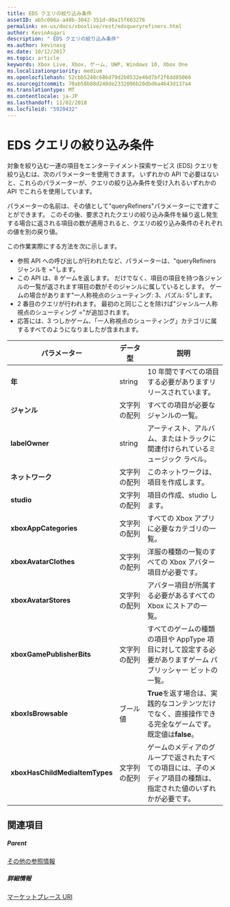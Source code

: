 ```yaml
---
title: EDS クエリの絞り込み条件
assetID: ab5c066a-a48b-3042-351d-d0a15f663276
permalink: en-us/docs/xboxlive/rest/edsqueryrefiners.html
author: KevinAsgari
description: " EDS クエリの絞り込み条件"
ms.author: kevinasg
ms.date: 10/12/2017
ms.topic: article
keywords: Xbox Live, Xbox, ゲーム, UWP, Windows 10, Xbox One
ms.localizationpriority: medium
ms.openlocfilehash: 52cbb5240c686d79d2b0532e46d7bf2f6dd85066
ms.sourcegitcommit: 70ab58b88d248de2332096b20dbd6a4643d137a4
ms.translationtype: MT
ms.contentlocale: ja-JP
ms.lasthandoff: 11/02/2018
ms.locfileid: "5920432"
---
```

# <a name="eds-query-refiners"></a>EDS クエリの絞り込み条件
 
<a id="ID4EO"></a>

  
 
対象を絞り込む一連の項目をエンターテイメント探索サービス (EDS) クエリを絞り込むは、次のパラメーターを使用できます。 いずれかの API で必要はないと、これらのパラメーターが、クエリの絞り込み条件を受け入れるいずれかの API でこれらを使用しています。
 
パラメーターの名前は、その値として"queryRefiners"パラメーターにで渡すことができます。 このその後、要求されたクエリの絞り込み条件を繰り返し発生する場合に返される項目の数が適用されると、クエリの絞り込み条件のそれぞれの値を別の戻り値。
 
この作業実際にする方法を次に示します。
 
   * 参照 API への呼び出しが行われたなど、パラメーターは、"queryRefiners ジャンルを ="します。
   * この API は、8 ゲームを返します。 だけでなく、項目の項目を持つ各ジャンルの一覧が返されます項目の数がそのジャンルに属しているとします。 ゲームの場合があります"一人称視点のシューティング: 3、パズル: 5"します。
   * 2 番目のクエリが行われます。 最初のと同じことを除けば"ジャンル一人称視点のシューティング ="が追加されます。
   * 応答には、3 つしかゲーム、「一人称視点のシューティング」カテゴリに属するすべてのようになりましたが含まれます。
  
| パラメーター| データ型| 説明| 
| --- | --- | --- | 
| <b>年</b>| string| 10 年間ですべての項目する必要がありますリリースされています。| 
| <b>ジャンル</b>| 文字列の配列| すべての項目が必要なジャンルの一覧。| 
| <b>labelOwner</b>| string| アーティスト、アルバム、またはトラックに関連付けられているミュージック ラベル。| 
| <b>ネットワーク</b>| 文字列の配列| このネットワークは、項目を作成します。| 
| <b>studio</b>| 文字列の配列| 項目の作成、studio します。| 
| <b>xboxAppCategories</b>| 文字列の配列| すべての Xbox アプリに必要なカテゴリの一覧。| 
| <b>xboxAvatarClothes</b>| 文字列の配列| 洋服の種類の一覧のすべての Xbox アバター項目が必要です。| 
| <b>xboxAvatarStores</b>| 文字列の配列| アバター項目が所属する必要があるすべての Xbox にストアの一覧。| 
| <b>xboxGamePublisherBits</b>| 文字列の配列| すべてのゲームの種類の項目や AppType 項目に対して設定する必要がありますゲーム パブリッシャー ビットの一覧。| 
| <b>xboxIsBrowsable</b>| ブール値| <b>True</b>を返す場合は、実践的なコンテンツだけでなく、直接操作できる完全なゲームです。 既定値は<b>false</b>。| 
| <b>xboxHasChildMediaItemTypes</b>| 文字列の配列| ゲームのメディアのグループで返されたすべての項目には、子のメディア項目の種類は、指定された値のいずれかが必要です。| 
  
<a id="ID4EEF"></a>

 
## <a name="see-also"></a>関連項目
 
<a id="ID4EGF"></a>

 
##### <a name="parent"></a>Parent  

[その他の参照情報](atoc-xboxlivews-reference-additional.md)

  
<a id="ID4ESF"></a>

 
##### <a name="further-information"></a>詳細情報 

[マーケットプレース URI](../uri/marketplace/atoc-reference-marketplace.md)

   